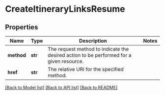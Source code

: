 # CreateItineraryLinksResume

## Properties
Name | Type | Description | Notes
------------ | ------------- | ------------- | -------------
**method** | **str** | The request method to indicate the desired action to be performed for a given resource.  | 
**href** | **str** | The relative URI for the specified method.  | 

[[Back to Model list]](../README.md#documentation-for-models) [[Back to API list]](../README.md#documentation-for-api-endpoints) [[Back to README]](../README.md)



